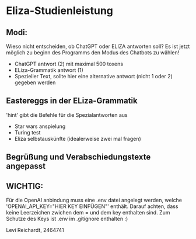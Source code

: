 # Eliza-Studienleistung

## Modi: 
Wieso nicht entscheiden, ob ChatGPT oder ELIZA antworten soll? Es ist jetzt möglich zu beginn des Programms den Modus des Chatbots zu wählen!
- ChatGPT antwort (2) mit maximal 500 toxens
- ELiza-Grammatik antwort (1)
- Spezieller Text, sollte hier eine alternative antwort (nicht 1 oder 2) gegeben werden

## Eastereggs in der ELiza-Grammatik
'hint' gibt die Befehle für die Spezialantworten aus
- Star wars anspielung
- Turing test
- Eliza selbstauskünfte (idealerweise zwei mal fragen)

## Begrüßung und Verabschiedungstexte angepasst

## WICHTIG: 
Für die OpenAI anbindung muss eine .env datei angelegt werden, welche 'OPENAI_API_KEY="HIER KEY EINFÜGEN"' enthält. Darauf achten, dass keine Leerzeichen zwichen dem = und dem key enthalten sind. Zum Schutze des Keys ist .env im .gitignore enthalten :) 


Levi Reichardt, 2464741
